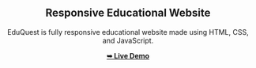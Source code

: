 <div align="center">

  <h2 align="center">Responsive Educational Website</h2>

  EduQuest is fully responsive educational website made using HTML, CSS, and JavaScript.

  <a href="https://arshiakhan50.github.io/EduQuest/"><strong>➥ Live Demo</strong></a>

</div>

<br />